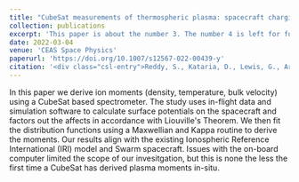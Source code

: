 ```yaml
---
title: "CubeSat measurements of thermospheric plasma: spacecraft charging effects on a plasma analyzer"
collection: publications
excerpt: 'This paper is about the number 3. The number 4 is left for future work.'
date: 2022-03-04
venue: 'CEAS Space Physics'
paperurl: 'https://doi.org/10.1007/s12567-022-00439-y'
citation: '<div class="csl-entry">Reddy, S., Kataria, D., Lewis, G., Aruliah, A., Verscharen, D., Baby Abraham, J., Deprez, G., &#38; Mahammod, R. (2022). CubeSat measurements of thermospheric plasma: spacecraft charging effects on a plasma analyzer. <i>CEAS Space Journal</i> </div>'
---
```

In this paper we derive ion moments (density, temperature, bulk velocity) using a CubeSat based spectrometer. The study uses in-flight data and simulation software to calculate surface potentials on the spacecraft and factors out the affects in accordance with Liouville's Theorem. We then fit the distribution functions using a Maxwellian and Kappa routine to derive the moments. Our results align with the existing Ionospheric Reference International (IRI) model and Swarm spacecraft. Issues with the on-board computer limited the scope of our invesitgation, but this is none the less the first time a CubeSat has derived plasma moments in-situ.


